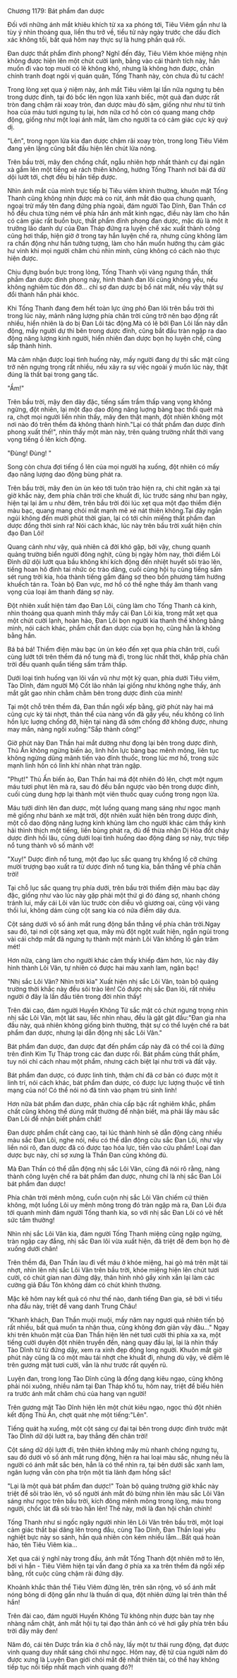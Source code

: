 




Chương 1179: Bát phẩm đan dược


Đối với những ánh mắt khiêu khích từ xa xa phóng tới, Tiêu Viêm gần như là tùy ý nhìn thoáng qua, liền thu trở về, tiểu tử này ngày trước che dấu đích xác không tồi, bất quá hôm nay thực sự là hưng phấn quá rồi.

Đan dược thất phẩm đỉnh phong? Nghĩ đến đây, Tiêu Viêm khóe miệng nhịn không được hiện lên một chút cười lạnh, bằng vào cái thành tích này, hắn muốn đi vào top muời có lẽ không khó, nhưng là không hơn được, chân chính tranh đoạt ngôi vị quán quân, Tống Thanh này, còn chưa đủ tư cách!

Trong lòng xẹt qua ý niệm này, ánh mắt Tiêu viêm lại lần nữa ngưng tụ bên trong dược đỉnh, tại đó bốc lên ngọn lửa xanh biếc, một quả đan dược rất tròn đang chậm rãi xoay tròn, đan dược màu đỏ sậm, giống như như từ tinh hoa của máu tươi ngưng tụ lại, hơn nữa cơ hồ còn có quang mang chớp động, giống như một loại ánh mắt, làm cho người ta có cảm giác cực kỳ quỷ dị.

"Lên", trong ngọn lửa kia đan dược chậm rãi xoay tròn, trong long Tiêu Viêm đang yên lặng cũng bắt đầu hiện lên chút lửa nóng.

Trên bầu trời, mây đen chồng chất, ngẫu nhiên hợp nhất thành cự đại ngân xà gầm lên một tiếng xé rách thiên không, hướng Tống Thanh nơi bãi đá dữ dội lướt tới, chợt đều bị hắn tiếp được.

Nhìn ánh mắt của mình trực tiếp bị Tiêu viêm khinh thường, khuôn mặt Tống Thanh cũng không nhịn được mà co rút, ánh mắt đảo qua chung quanh, ngoại trừ mấy tên đang đứng phía ngoài, đám người Tào Dĩnh, Đan Thần cơ hồ đều chưa từng ném về phía hắn ánh mắt kinh ngạc, điều này làm cho hắn có cảm giác rất buồn bực, thất phẩm đỉnh phong đan dược, mặc dù là một ít trưởng lão danh dự của Đan Tháp đứng ra luyện chế xác xuất thành công cũng hơi thấp, hiện giờ ở trong tay hắn luyện chế ra, nhưng cũng không làm ra chấn động như hắn tưởng tượng, làm cho hắn muốn hưởng thụ cảm giác hư vinh khi mọi người chăm chú nhìn mình, cũng không có cách nào thực hiện được.

Chịu đựng buồn bực trong lòng, Tống Thanh vội vàng ngưng thần, thất phẩm đan dược đỉnh phong này, hình thành đan lôi cũng không yếu, nếu không nghiêm túc đón đỡ… chỉ sợ đan dược bị bổ nát mất, nếu vậy thật sự đổi thành hắn phải khóc.

Khi Tống Thanh đang đem hết toàn lực ứng phó Đan lôi trên bầu trời thì trong lúc này, mảnh năng lượng phía chân trời cũng trở nên bạo động rất nhiều, hiển nhiên là do bị Đan Lôi tác động.Mà có lẽ bởi Đan Lôi lần này dẫn động, mấy người dự thi bên trong dược đỉnh, cũng bắt đầu tràn ngập ra dao động năng lượng kinh người, hiển nhiên đan dược bọn họ luyện chế, cũng sắp thành hình.

Mà cảm nhận được loại tình huống này, mấy người đang dự thi sắc mặt cũng trở nên ngưng trọng rất nhiều, nếu xảy ra sự việc ngoài ý muốn lúc này, thật đúng là thất bại trong gang tấc.

"Ầm!"

Trên bầu trời, mậy đen dày đặc, tiếng sấm trầm thấp vang vọng không ngừng, đột nhiên, lại một đạo dao động năng luợng bàng bạc thổi quét mà ra, chợt mọi người liền nhìn thấy, mây đen thật mạnh, đột nhiên không một nơi nào đó trên thềm đá không thành hình."Lại có thất phẩm đan dược đỉnh phong xuất thế!", nhìn thấy một màn này, trên quảng trường nhất thời vang vọng tiếng ồ lên kích động.

"Đùng! Đùng! "

Song còn chưa đợi tiếng ồ lên của mọi người hạ xuống, đột nhiên có mấy đạo năng lượng dao động bùng phát ra.

Trên bầu trời, mây đen ùn ùn kéo tới tuôn trào hiện ra, chi chit ngân xà tại giờ khắc này, đem phía chân trời che khuất đi, lúc trước sáng như ban ngày, hiện tại lại âm u như đêm, trên bầu trời đôi lúc xẹt qua một đạo thiểm điện màu bạc, quang mang chói mắt mạnh mẽ xé nát thiên không.Tại đây ngắn ngủi không đến mười phút thời gian, lại có tới chín miếng thất phẩm đan dược đồng thời sinh ra! Nói cách khác, lúc này trên bầu trời xuất hiện chín đạo Đan Lôi!

Quang cảnh như vậy, quả nhiên cả đời khó gặp, bởi vậy, chung quanh quảng trường biển người đông nghịt, cũng bị ngày hôm nay, thời điểm Lôi Đình dữ dội lướt qua bầu không khí kích động đến nhiệt huyết sôi trào lên, tiếng hoan hô đinh tai nhức óc trào dâng, cuối cùng hội tụ cùng tiếng sấm sét rung trời kia, hóa thành tiếng gầm đáng sợ theo bốn phương tám hướng khuếch tán ra. Toàn bộ Đan vực, mơ hồ có thể nghe thấy âm thanh vang vọng của loại âm thanh đáng sợ này.

Đột nhiên xuất hiện tám đạo Đan Lôi, cũng làm cho Tống Thanh cả kinh, nhìn thoáng qua quanh mình thấy mấy cái Đan Lôi kia, trong mắt xẹt qua một chút cười lạnh, hoàn hảo, Đan Lôi bọn người kia thanh thế không bằng mình, nói cách khác, phẩm chất đan dược của bọn họ, cũng hẳn là không bằng hắn.

Bá bá bá! Thiểm điện màu bạc ùn ùn kéo đến xẹt qua phía chân trời, cuối cùng lướt tới trên thềm đá nổ tung mà đi, trong lúc nhất thời, khắp phía chân trời đều quanh quẩn tiếng sấm trầm thấp.

Dưới loại tình huống vạn lôi vần vũ như một kỳ quan, phía dưới Tiêu viêm, Tào Dĩnh, đám người Mộ Cốt lão nhân lại giống như không nghe thấy, ánh mắt gắt gao nhìn chằm chằm bên trong dược đỉnh của mình!

Tại một chỗ trên thềm đá, Đan thần ngồi xếp bằng, giờ phút này hai má cũng cực kỳ tái nhợt, thân thể của nàng vốn đã gầy yếu, nếu không có linh hồn lực luợng chống đỡ, hiện tại nàng đã sớm chống đỡ không được, nhưng may mắn, nàng ngồi xuống:"Sắp thành công!"

Giờ phút này Đan Thần hai mắt dường như đọng lại bên trong dược đỉnh, Thủ Ấn không ngừng biến ảo, linh hồn lực bàng bạc mênh mông, liên tục không ngừng dũng mãnh tiến vào đỉnh thuốc, trong lúc mơ hồ, trong sức mạnh linh hồn có linh khí nhàn nhạt tràn ngập.

"Phụt!" Thủ Ấn biến ảo, Đan Thần hai má đột nhiên đỏ lên, chợt một ngụm máu tươi phụt lên mà ra, sau đó đều bắn ngược vào bên trong dược đỉnh, cuối cùng dung hợp lại thành một viên thuốc quay cuồng trong ngọn lửa.

Máu tưới dính lên đan dược, một luồng quang mang sáng như ngọc mạnh mẽ giống như bánh xe mặt trời, đột nhiên xuất hiện bên trong dược đỉnh, một cỗ dao động năng luợng kinh khủng làm cho người khác cảm thấy kinh hãi thình thịch một tiếng, liền bùng phát ra, đủ để thừa nhận Dị Hỏa đốt cháy dược đỉnh hồi lâu, cũng dưới loại tình huống dao động đáng sợ này, trực tiếp nổ tung thành vô số mảnh vỡ!

"Xuy!" Dược đỉnh nổ tung, một đạo lục sắc quang trụ khổng lồ cỡ chứng mười trượng bạo xuất ra từ dược đỉnh nổ tung kia, bắn thẳng về phía chân trời!

Tại chỗ lục sắc quang trụ phía dưới, trên bầu trời thiểm điện màu bạc dày đặc, giống như vào lúc này gặp phải một thứ gì đó đáng sợ, nhanh chóng tránh lui, mấy cái Lôi vân lúc trước còn diễu võ giương oai, cũng vội vàng thối lui, không dám cùng cột sang kia có nửa điểm dây dưa.

Cột sáng dưới vô số ánh mắt rung động bắn thẳng về phía chân trời.Ngay sau đó, tại nơi cột sáng xẹt qua, mây mù đột ngột xuất hiện, ngắn ngủi trong vài cái chớp mắt đã ngưng tụ thành một mảnh Lôi Vân khổng lồ gần trăm mét!

Hơn nữa, càng làm cho người khác cảm thấy khiếp đảm hơn, lúc này đây hình thành Lôi Vân, tự nhiên có được hai màu xanh lam, ngân bạc!

"Nhị sắc Lôi Vân? Nhìn trời kìa" Xuất hiện nhị sắc Lôi Vân, toàn bộ quảng trường thời khắc này đều sôi trào lên! Có được nhị sắc Đan lôi, rất nhiều người ở đây là lần đầu tiên trong đời nhìn thấy!

Trên đài cao, đám người Huyền Không Tử sắc mặt có chút ngưng trọng nhìn nhị sắc Lôi Vân, một lát sau, liếc nhìn nhau, đều là gật gật đầu:"Đan gia nha đầu này, quả nhiên không giống bình thường, thật sự có thể luyện chế ra bát phẩm đan dược, nhưng lại dẫn động nhị sắc Lôi Vân."

Bát phẩm đan dược, đan dược đạt đến phẩm cấp này đã có thể coi là đứng trên đỉnh Kim Tự Tháp trong các đan dược rồi. Bát phẩm cùng thất phẩm, tuy nói chỉ cách nhau một phẩm, nhưng cách biệt lại như trời và đất vậy.

Bát phẩm đan dược, có được linh tính, thậm chí đã cơ bản có được một ít linh trí, nói cách khác, bát phẩm đan dược, có được lực lượng thuộc về tính mạng của nó! Có thể nói nó đã tính vào phạm trù sinh linh!

Hơn nữa bát phẩm đan dược, phân chia cấp bậc rất nghiêm khắc, phẩm chất cũng không thể dùng mắt thường để nhận biết, mà phải lấy màu sắc Đan Lôi để nhận biết phẩm chất!

Đan dược phẩm chất càng cao, tại lúc thành hình sẽ dẫn động càng nhiều màu sắc Đan Lôi, nghe nói, nếu có thể dẫn động cửu sắc Đan Lôi, như vậy liền nói rõ, đan dược đã có được tạo hóa lực, tiến vào cửu phẩm! Loại đan dược bực này, chỉ sợ xưng là Thần Đan cũng không đủ.

Mà Đan Thần có thể dẫn động nhị sắc Lôi Vân, cũng đã nói rõ rằng, nàng thành công luyện chế ra bát phẩm đan dược, nhưng chỉ là nhị sắc Đan Lôi bát phẩm đan dược!

Phía chân trời mênh mông, cuồn cuộn nhị sắc Lôi Vân chiếm cứ thiên không, một luồng Lôi uy mênh mông trong đó tràn ngập mà ra, Đan Lôi đưa tới quanh mình đám người Tống thanh kia, so với nhị sắc Đan Lôi có vẻ hết sức tầm thường!

Nhìn nhị sắc Lôi Vân kia, đám người Tống Thanh miệng cũng ngập ngừng, tràn ngập cay đắng, nhị sắc Đan lôi vừa xuất hiện, đã triệt để đem bọn họ đè xuống dưới chân!

Trên thềm đá, Đan Thần lau đi vết máu ở khóe miệng, hai gò má trên mặt tái nhợt, nhìn lên nhị sắc Lôi Vân trên bầu trời, khóe miệng hiện lên chút tươi cười, có chút gian nan đứng dậy, thân hình nhỏ gầy xinh xắn lại làm các cường giả Đấu Tôn không dám có chút khinh thường.

Mặc kê hôm nay kết quả có như thế nào, danh tiếng Đan gia, sẽ bởi vì tiểu nha đầu này, triệt để vang danh Trung Châu!

"Khanh khách, Đan Thần muội muội, mấy năm nay ngươi quả nhiên tiến bộ rất nhiều, bất quá muốn ta nhận thua, cũng không đơn giản vậy đâu…" Ngay khi trên khuôn mặt của Đan Thần hiện lên nét tươi cười thì phía xa xa, một tiếng cười duyên đột nhiên truyền đến, nàng quay đầu lại, lại là nhìn thấy Tào Dĩnh từ từ đứng dậy, xem ra xinh đẹp động long người. Khuôn mắt giờ phút này cũng là có một màu tái nhợt che khuất đi, nhưng dù vậy, vẻ diễm lê trên gương mặt tươi cười, vẫn là như trước rất quyến rũ.

Luyện đan, trong long Tào Dĩnh cũng là đồng dạng kiêu ngạo, cũng không phải nói xuông, nhiều năm tại Đan Tháp khổ tu, hôm nay, triệt để biểu hiên ra trước ánh mắt chăm chú của hang vạn người!

Trên gương mặt Tào Dĩnh hiện lên một chút kiêu ngạo, ngọc thủ đột nhiên kết động Thủ Ấn, chợt quát nhẹ một tiếng:"Lên".

Tiếng quát hạ xuống, một cột sáng cự đại tại bên trong dược đỉnh trước mặt Tào Dĩnh dữ dội lướt ra, bay thẳng đến chân trời!

Cột sáng dữ dội lướt đi, trên thiên không mây mù nhanh chóng ngưng tụ, sau đó dưới vô số ánh mắt rung động, hiện ra hai loại màu sắc, nhưng nếu là người có ánh mắt sắc bén, hẳn là có thể nhìn ra, tại bên dưới sắc xanh lam, ngân luợng vẫn còn pha trộn một tia lãnh đạm hồng sắc!

"Lại là một quả bát phẩm đan dược!" Toàn bộ quảng trường giờ khắc này triệt để sôi trào lên, vô số người ánh mắt đỏ bừng nhìn lên màu sắc Lôi Vân sáng như ngọc trên bầu trời, kích đông mênh mông trong lòng, máu trong người, chốc lát đã sôi trào hẳn lên! Thế này, mới là đan hội chân chính!

Tống Thanh như si ngốc ngây người nhìn lên Lôi Vân trên bầu trời, một loại cảm giác thất bại dâng lên trong đầu, cùng Tào Dĩnh, Đan Thần loại yêu nghiệt bực này so sánh, hắn quả nhiên còn kém nhiều lắm…Bất quá hoàn hảo, tên Tiêu Viêm kia…

Xẹt qua cái ý nghĩ này trong đầu, ánh mắt Tống Thanh đột nhiên mở to lên, bởi vì hắn - Tiêu Viêm hiện tại vẫn đang ở phía xa xa trên thềm đá ngồi xếp bằng, rốt cuộc cũng chậm rãi đứng dậy.

Khoảnh khắc thân thể Tiêu Viêm đứng lên, trên sân rộng, vô số ánh mắt nóng bỏng di động gần như là thuấn di qua, đột nhiên dừng lại trên thân thể hắn!

Trên đài cao, đám người Huyền Không Tử không nhịn được bàn tay nhẹ nhàng nắm chặt, ánh mắt hội tụ tại đạo thân ảnh có vẻ hơi gầy phía trên bầu trời đầy mây đen!

Năm đó, cái tên Dược trần kia ở chỗ này, lấy một tư thái rung động, đạt được vinh quang duy nhất sáng chói như ngọc. Hôm nay, đệ tử của người năm đó được xưng là Luyện Đan giới chói mắt đệ nhất thiên tài, có thể hay không tiếp tục nối tiếp nhất mạch vinh quang đó?!




